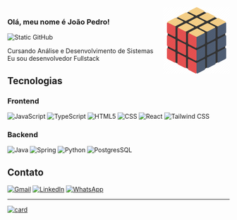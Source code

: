 <img src="rubiks.webp" alt="ilustração de um computador" min-width="150px" max-width="150px" width="150px" height="150px"  align="right">

### Olá, meu nome é João Pedro!

<img src="https://img.shields.io/static/v1?label=Overview&message=João Pedro&color=161853&style=for-the-badge&logo=GitHub" alt="Static GitHub">

<p>Cursando Análise e Desenvolvimento de Sistemas<br/> Eu sou desenvolvedor Fullstack</p>

## Tecnologias

### Frontend
![JavaScript](https://img.shields.io/badge/JavaScript-F7DF1E?style=for-the-badge&logo=javascript&logoColor=black)
![TypeScript](https://img.shields.io/badge/TypeScript-007ACC?style=for-the-badge&logo=typescript&logoColor=white)
![HTML5](https://img.shields.io/badge/HTML5-E34F26?style=for-the-badge&logo=html5&logoColor=white)
![CSS](https://img.shields.io/badge/CSS3-1572B6?style=for-the-badge&logo=css3&logoColor=white)
![React](https://img.shields.io/badge/React-20232A?style=for-the-badge&logo=react&logoColor=61DAFB)
![Tailwind CSS](https://img.shields.io/badge/Tailwind_CSS-38B2AC?style=for-the-badge&logo=tailwind-css&logoColor=white)

### Backend
![Java](https://img.shields.io/badge/Java-ED8B00?style=for-the-badge&logo=java&logoColor=white)
![Spring](https://img.shields.io/badge/Spring-6DB33F?style=for-the-badge&logo=spring&logoColor=white)
![Python](https://img.shields.io/badge/Python-3776AB?style=for-the-badge&logo=python&logoColor=white)
![PostgresSQL](https://img.shields.io/badge/PostgreSQL-316192?style=for-the-badge&logo=postgresql&logoColor=white)

## Contato

<p align="left">
  <a href="mailto:jpedro.fsgs@gmail.com" title="Gmail">
  <img src="https://img.shields.io/badge/-Gmail-FF0000?style=flat-square&labelColor=FF0000&logo=gmail&logoColor=white&link=mailto:jpedro.fsgs@gmail.com" alt="Gmail"/></a>
  <a href="https://www.linkedin.com/in/jpedrofsgs/" title="LinkedIn">
  <img src="https://img.shields.io/badge/-Linkedin-0e76a8?style=flat-square&logo=Linkedin&logoColor=white&link=https://www.linkedin.com/in/jpedrofsgs/" alt="LinkedIn"/></a>
  <a href="https://api.whatsapp.com/send?phone=5562983250529" title="WhatsApp">
  <img src="https://img.shields.io/badge/-WhatsApp-25d366?style=flat-square&labelColor=25d366&logo=whatsapp&logoColor=white&link=https://api.whatsapp.com/send?phone=5562983250529" alt="WhatsApp"/></a>

---

[![card](https://github-readme-stats.vercel.app/api?username=jpedro-fsgs&theme=tokyonight)](https://github.com/anuraghazra/github-readme-stats)